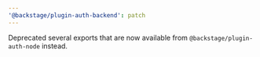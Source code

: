 ```yaml
---
'@backstage/plugin-auth-backend': patch
---
```


Deprecated several exports that are now available from `@backstage/plugin-auth-node` instead.
